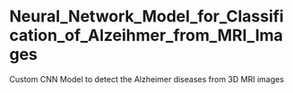 # Neural_Network_Model_for_Classification_of_Alzeihmer_from_MRI_Images
Custom CNN Model to detect the Alzheimer diseases from 3D MRI images  
